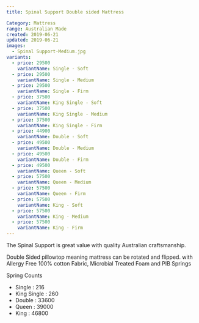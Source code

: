 ```yaml
---
title: Spinal Support Double sided Mattress

Category: Mattress
range: Australian Made
created: 2019-06-21
updated: 2019-06-21
images:
  - Spinal Support-Medium.jpg
variants:
  - price: 29500
    variantName: Single - Soft
  - price: 29500
    variantName: Single - Medium
  - price: 29500
    variantName: Single - Firm
  - price: 37500
    variantName: King Single - Soft
  - price: 37500
    variantName: King Single - Medium
  - price: 37500
    variantName: King Single - Firm
  - price: 44900
    variantName: Double - Soft
  - price: 49500
    variantName: Double - Medium
  - price: 49500
    variantName: Double - Firm
  - price: 49500
    variantName: Queen - Soft
  - price: 57500
    variantName: Queen - Medium
  - price: 57500
    variantName: Queen - Firm
  - price: 57500
    variantName: King - Soft
  - price: 57500
    variantName: King - Medium
  - price: 57500
    variantName: King - Firm
---
```


The Spinal Support is great value with quality Australian craftsmanship.

Double Sided pillowtop meaning mattress can be rotated and flipped.
with Allergy Free 100% cotton Fabric, Microbial Treated Foam and PIB Springs

Spring Counts
* Single : 216
* King Single : 260
* Double : 33600
* Queen : 39000
* King : 46800
